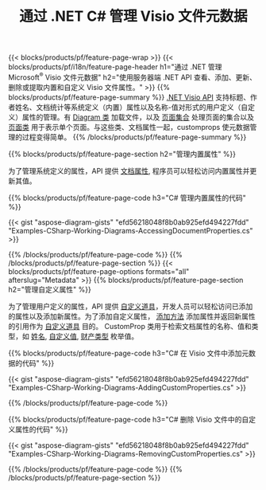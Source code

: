 ﻿---
title: 通过 .NET C# 管理 Visio 文件元数据
url: /zh/net/metadata/
description: 只需几行 C# 代码即可查看、添加、编辑、删除或提取 Visio 文件元数据
---
{{< blocks/products/pf/feature-page-wrap >}}
{{< blocks/products/pf/i18n/feature-page-header h1="通过 .NET 管理 Microsoft<sup>&reg;</sup> Visio 文件元数据" h2="使用服务器端 .NET API 查看、添加、更新、删除或提取内置和自定义 Visio 文件属性。" >}}
{{% blocks/products/pf/feature-page-summary %}}
[.NET Visio API](/diagram/net/) 支持标题、作者姓名、文档统计等系统定义（内置）属性以及名称-值对形式的用户定义（自定义）属性的管理。有 [Diagram 类](https://apireference.aspose.com/diagram/net/aspose.diagram/diagram) 加载文件，以及 [页面集合](https://apireference.aspose.com/diagram/net/aspose.diagram/pagecollection) 处理页面的集合以及 [页面类](https://apireference.aspose.com/diagram/net/aspose.diagram/page) 用于表示单个页面。与这些类、文档属性一起，customprops 使元数据管理的过程变得简单。 
{{% /blocks/products/pf/feature-page-summary %}}

{{% blocks/products/pf/feature-page-section h2="管理内置属性" %}}

为了管理系统定义的属性，API 提供 [文档属性](https://apireference.aspose.com/diagram/net/aspose.diagram/documentproperties), 程序员可以轻松访问内置属性并更新其值。 

{{% blocks/products/pf/feature-page-code h3="C# 管理内置属性的代码" %}}

{{< gist "aspose-diagram-gists" "efd56218048f8b0ab925efd494227fdd" "Examples-CSharp-Working-Diagrams-AccessingDocumentProperties.cs" >}}

{{% /blocks/products/pf/feature-page-code %}}
{{% /blocks/products/pf/feature-page-section %}}
{{< blocks/products/pf/feature-page-options formats="all" afterslug="Metadata" >}}
{{% blocks/products/pf/feature-page-section h2="管理自定义属性" %}}

为了管理用户定义的属性，API 提供 [自定义道具](https://apireference.aspose.com/diagram/net/aspose.diagram/documentproperties/properties/customprops)，开发人员可以轻松访问已添加的属性以及添加新属性。为了添加自定义属性， [添加方法](https://apireference.aspose.com/diagram/net/aspose.diagram/custompropcollection/methods/add)  添加属性并返回新属性的引用作为 [自定义道具](https://apireference.aspose.com/diagram/net/aspose.diagram/customprop) 目的。 CustomProp 类用于检索文档属性的名称、值和类型，如 [姓名](https://apireference.aspose.com/diagram/net/aspose.diagram/customprop/properties/name), [自定义值](https://apireference.aspose.com/diagram/net/aspose.diagram/customprop/properties/customvalue), [财产类型](https://apireference.aspose.com/diagram/net/aspose.diagram/customprop/properties/proptype) 枚举值。 
 
{{% blocks/products/pf/feature-page-code h3="C# 在 Visio 文件中添加元数据的代码" %}}

{{< gist "aspose-diagram-gists" "efd56218048f8b0ab925efd494227fdd" "Examples-CSharp-Working-Diagrams-AddingCustomProperties.cs" >}}

{{% /blocks/products/pf/feature-page-code %}}


{{% blocks/products/pf/feature-page-code h3="C# 删除 Visio 文件中的自定义属性的代码" %}}

{{< gist "aspose-diagram-gists" "efd56218048f8b0ab925efd494227fdd" "Examples-CSharp-Working-Diagrams-RemovingCustomProperties.cs" >}}

{{% /blocks/products/pf/feature-page-code %}}
{{% /blocks/products/pf/feature-page-section %}}
